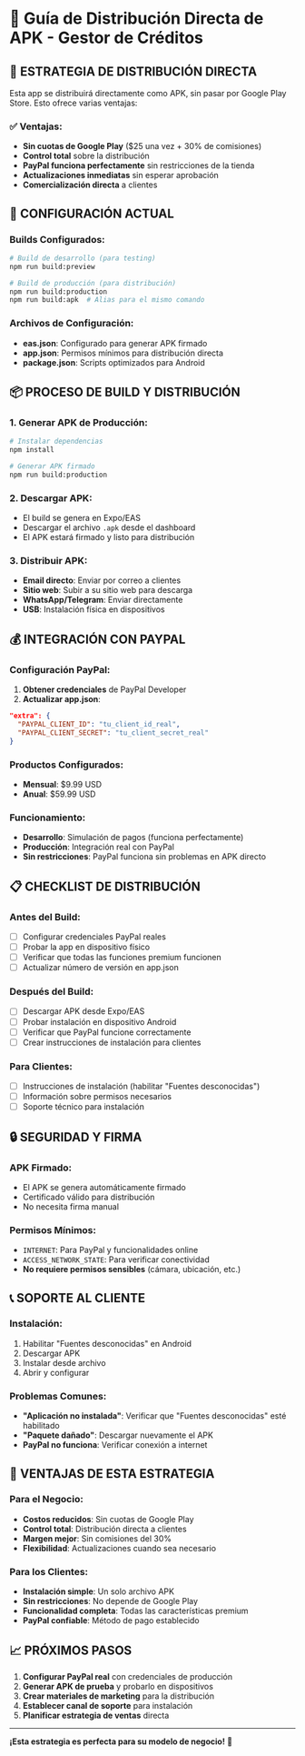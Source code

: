 # 📱 Guía de Distribución Directa de APK - Gestor de Créditos

## 🎯 **ESTRATEGIA DE DISTRIBUCIÓN DIRECTA**

Esta app se distribuirá directamente como APK, sin pasar por Google Play Store. Esto ofrece varias ventajas:

### ✅ **Ventajas:**
- **Sin cuotas de Google Play** ($25 una vez + 30% de comisiones)
- **Control total** sobre la distribución
- **PayPal funciona perfectamente** sin restricciones de la tienda
- **Actualizaciones inmediatas** sin esperar aprobación
- **Comercialización directa** a clientes

## 🔧 **CONFIGURACIÓN ACTUAL**

### **Builds Configurados:**
```bash
# Build de desarrollo (para testing)
npm run build:preview

# Build de producción (para distribución)
npm run build:production
npm run build:apk  # Alias para el mismo comando
```

### **Archivos de Configuración:**
- **eas.json**: Configurado para generar APK firmado
- **app.json**: Permisos mínimos para distribución directa
- **package.json**: Scripts optimizados para Android

## 📦 **PROCESO DE BUILD Y DISTRIBUCIÓN**

### **1. Generar APK de Producción:**
```bash
# Instalar dependencias
npm install

# Generar APK firmado
npm run build:production
```

### **2. Descargar APK:**
- El build se genera en Expo/EAS
- Descargar el archivo `.apk` desde el dashboard
- El APK estará firmado y listo para distribución

### **3. Distribuir APK:**
- **Email directo**: Enviar por correo a clientes
- **Sitio web**: Subir a su sitio web para descarga
- **WhatsApp/Telegram**: Enviar directamente
- **USB**: Instalación física en dispositivos

## 💰 **INTEGRACIÓN CON PAYPAL**

### **Configuración PayPal:**
1. **Obtener credenciales** de PayPal Developer
2. **Actualizar app.json**:
```json
"extra": {
  "PAYPAL_CLIENT_ID": "tu_client_id_real",
  "PAYPAL_CLIENT_SECRET": "tu_client_secret_real"
}
```

### **Productos Configurados:**
- **Mensual**: $9.99 USD
- **Anual**: $59.99 USD

### **Funcionamiento:**
- **Desarrollo**: Simulación de pagos (funciona perfectamente)
- **Producción**: Integración real con PayPal
- **Sin restricciones**: PayPal funciona sin problemas en APK directo

## 📋 **CHECKLIST DE DISTRIBUCIÓN**

### **Antes del Build:**
- [ ] Configurar credenciales PayPal reales
- [ ] Probar la app en dispositivo físico
- [ ] Verificar que todas las funciones premium funcionen
- [ ] Actualizar número de versión en app.json

### **Después del Build:**
- [ ] Descargar APK desde Expo/EAS
- [ ] Probar instalación en dispositivo Android
- [ ] Verificar que PayPal funcione correctamente
- [ ] Crear instrucciones de instalación para clientes

### **Para Clientes:**
- [ ] Instrucciones de instalación (habilitar "Fuentes desconocidas")
- [ ] Información sobre permisos necesarios
- [ ] Soporte técnico para instalación

## 🔒 **SEGURIDAD Y FIRMA**

### **APK Firmado:**
- El APK se genera automáticamente firmado
- Certificado válido para distribución
- No necesita firma manual

### **Permisos Mínimos:**
- `INTERNET`: Para PayPal y funcionalidades online
- `ACCESS_NETWORK_STATE`: Para verificar conectividad
- **No requiere permisos sensibles** (cámara, ubicación, etc.)

## 📞 **SOPORTE AL CLIENTE**

### **Instalación:**
1. Habilitar "Fuentes desconocidas" en Android
2. Descargar APK
3. Instalar desde archivo
4. Abrir y configurar

### **Problemas Comunes:**
- **"Aplicación no instalada"**: Verificar que "Fuentes desconocidas" esté habilitado
- **"Paquete dañado"**: Descargar nuevamente el APK
- **PayPal no funciona**: Verificar conexión a internet

## 🚀 **VENTAJAS DE ESTA ESTRATEGIA**

### **Para el Negocio:**
- **Costos reducidos**: Sin cuotas de Google Play
- **Control total**: Distribución directa a clientes
- **Margen mejor**: Sin comisiones del 30%
- **Flexibilidad**: Actualizaciones cuando sea necesario

### **Para los Clientes:**
- **Instalación simple**: Un solo archivo APK
- **Sin restricciones**: No depende de Google Play
- **Funcionalidad completa**: Todas las características premium
- **PayPal confiable**: Método de pago establecido

## 📈 **PRÓXIMOS PASOS**

1. **Configurar PayPal real** con credenciales de producción
2. **Generar APK de prueba** y probarlo en dispositivos
3. **Crear materiales de marketing** para la distribución
4. **Establecer canal de soporte** para instalación
5. **Planificar estrategia de ventas** directa

---

**¡Esta estrategia es perfecta para su modelo de negocio!** 🎉

